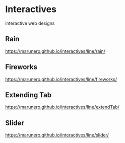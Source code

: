 # Interactives
interactive web designs

## Rain 
https://marunero.github.io/interactives/line/rain/

## Fireworks
https://marunero.github.io/interactives/line/fireworks/

## Extending Tab
https://marunero.github.io/interactives/line/extendTab/

## Slider
https://marunero.github.io/interactives/line/slider/
